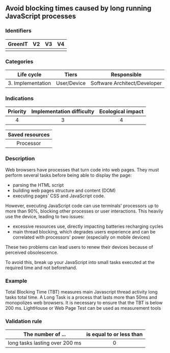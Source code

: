 ## Avoid blocking times caused by long running JavaScript processes

### Identifiers

| GreenIT | V2  | V3  |  V4  |
|:-------:|:---:|:---:|:----:|
|         |     |     |      |

### Categories

|    Life cycle     |    Tiers    |         Responsible          |
|:-----------------:|:-----------:|:----------------------------:|
| 3. Implementation | User/Device | Software Architect/Developer |

### Indications

|      Priority      | Implementation difficulty  | Ecological impact |
|:------------------:|:--------------------------:|:-----------------:|
|         4          |             3              |         4         |

|                      Saved resources                      |
|:---------------------------------------------------------:|
|                         Processor                         |

### Description

Web browsers have processes that turn code into web pages. They must perform several tasks before being able to display the page:

* parsing the HTML script
* building web pages structure and content (DOM)
* executing pages' CSS and JavaScript code.

However, executing JavaScript code can use terminals' processors up to more than 90%, blocking other processes or user interactions. This heavily use the device, leading to two issues:

* excessive resources use, directly impacting batteries recharging cycles
* main thread blocking, which degrades users experience and can be correlated with processors' power (especially on mobile devices)

These two problems can lead users to renew their devices because of perceived obsolescence.

To avoid this, break up your JavaScript into small tasks executed at the required time and not beforehand.

### Example

Total Blocking Time (TBT) measures main Javascript thread activity long tasks total time. A Long Task is a process that lasts more than 50ms and monopolizes web browsers. It is necessary to ensure that the TBT is below 200 ms. LightHouse or Web Page Test can be used as measurement tools


### Validation rule

| The number of ...              | is equal to or less than |  
|--------------------------------|:------------------------:|
| long tasks lasting over 200 ms |             0            |
